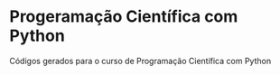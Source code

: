 # Progeramação Científica com Python
Códigos gerados para o curso de Programação Científica com Python
